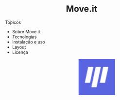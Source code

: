 <h1  align="center">Move.it</h1>
 
 
 Tópicos

* Sobre Move.it                           
* Tecnologias                                   
* Instalação e uso                         
* Layout
* Licença

<p align="center" style="margin-left: 100px;" >                               
    <img alt="Imagem do Moveit"  src="favicon.png" width="120px">                 
</p>

